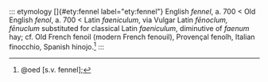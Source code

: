 ::: etymology
[]{#ety:fennel label="ety:fennel"} English *fennel*, a. 700 \< Old
English *fenol*, a. 700 \< Latin *faeniculum*, via Vulgar Latin
*fēnoclum, fēnuclum* substituted for classical Latin *faeniculum*,
diminutive of *faenum* hay; cf. Old French fenoil (modern French
fenouil), Provençal fenolh, Italian finocchio, Spanish hinojo.[^1]
:::

[^1]: @oed [s.v. fennel];
